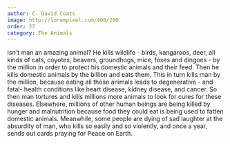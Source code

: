 ```yaml
---
author: C. David Coats
image: http://lorempixel.com/400/200
order: 27
category: The Animals
---
```


Isn't man an amazing animal? He kills wildlife - birds, kangaroos, deer, all kinds of cats, coyotes, beavers, groundhogs, mice, foxes and dingoes - by the million in order to protect his domestic animals and their feed. Then he kills domestic animals by the billion and eats them. This in turn kills man by the million, because eating all those animals leads to degenerative - and fatal- health conditions like heart disease, kidney disease, and cancer. So then man tortures and kills millions more animals to look for cures for these diseases. Elsewhere, millions of other human beings are being killed by hunger and malnutrition because food they could eat is being used to fatten domestic animals. Meanwhile, some people are dying of sad laughter at the absurdity of man, who kills so easily and so violently, and once a year, sends out cards praying for Peace on Earth.
